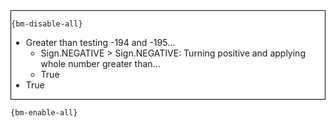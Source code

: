 <div style="border:1px solid black;">

`{bm-disable-all}`

 * Greater than testing -194 and -195...
   * Sign.NEGATIVE > Sign.NEGATIVE: Turning positive and applying whole number greater than...
   * True
 * True
</div>

`{bm-enable-all}`

